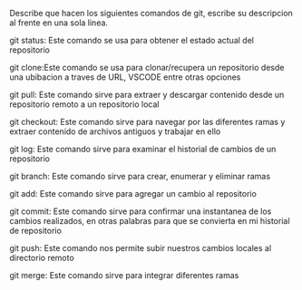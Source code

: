Describe que hacen los siguientes comandos de git, escribe su descripcion al frente en una sola linea.

git status: Este comando se usa para obtener el estado actual del repositorio

git clone:Este comando se usa para clonar/recupera un repositorio desde una ubibacion a traves de URL, VSCODE entre otras opciones

git pull: Este comando sirve para extraer y descargar contenido desde un repositorio remoto a un repositorio local 

git checkout: Este comando sirve para navegar por las diferentes ramas y extraer contenido de archivos antiguos y trabajar en ello  

git log: Este comando sirve para examinar el historial de cambios de un repositorio

git branch: Este comando sirve para crear, enumerar y eliminar ramas

git add: Este comando sirve para agregar un cambio al repositorio

git commit: Este comando sirve para confirmar una instantanea de los cambios realizados, en otras palabras para que se convierta en mi historial de repositorio

git push: Este comando nos permite subir nuestros cambios locales al directorio remoto

git merge: Este comando sirve para integrar diferentes ramas 
